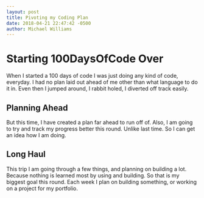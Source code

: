 ```yaml
---
layout: post
title: Pivoting my Coding Plan
date: 2018-04-21 22:47:42 -0500
author: Michael Williams
---
```

# Starting 100DaysOfCode Over

When I started a 100 days of code I was just doing any kind of code, everyday.
I had no plan laid out ahead of me other than what language to do it in. Even then I jumped around, I rabbit holed, I diverted off track easily. 

## Planning Ahead

But this time, I have created a plan far ahead to run off of. Also, I am going to try and track my progress better this round. Unlike last time. So I can get an idea how I am doing. 

## Long Haul

This trip I am going through a few things, and planning on building a lot. Because nothing is learned most by using and building. So that is my biggest goal this round.
Each week I plan on building something, or working on a project for my portfolio. 
